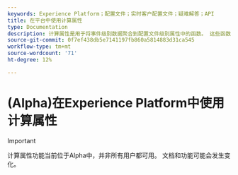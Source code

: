 ```yaml
---
keywords: Experience Platform；配置文件；实时客户配置文件；疑难解答；API
title: 在平台中使用计算属性
type: Documentation
description: 计算属性是用于将事件级别数据聚合到配置文件级别属性中的函数。 这些函数会自动计算，以便在分段、激活和个性化期间使用。
source-git-commit: 0f7ef438db5e7141197fb860a5814883d31ca545
workflow-type: tm+mt
source-wordcount: '71'
ht-degree: 12%

---
```



# (Alpha)在Experience Platform中使用计算属性

>[!IMPORTANT]
>
>计算属性功能当前位于Alpha中，并非所有用户都可用。 文档和功能可能会发生变化。
